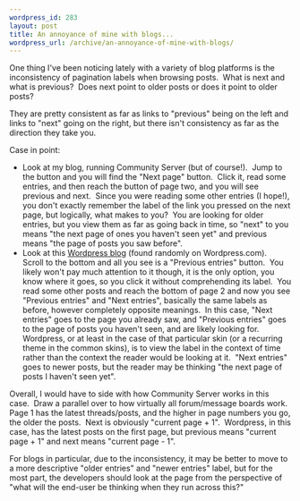 ```yaml
--- 
wordpress_id: 283
layout: post
title: An annoyance of mine with blogs...
wordpress_url: /archive/an-annoyance-of-mine-with-blogs/
---
```


<p>One thing I&#39;ve been noticing lately with a variety of blog platforms is the inconsistency of pagination labels when browsing posts.&nbsp; What is next and what is previous?&nbsp; Does next point to older posts or does it point to older posts?</p> <p>They are pretty consistent as far as links to &quot;previous&quot; being on the left and links to &quot;next&quot; going on the right, but there isn&#39;t consistency as far as the direction they take you.</p> <p>Case in point:</p> <ul> <li>Look at my blog, running Community Server (but of course!).&nbsp; Jump to the button and you will find the &quot;Next page&quot; button.&nbsp; Click it, read some entries, and then reach the button of page two, and you will see previous and next.&nbsp; Since you were reading some other entries (I hope!), you don&#39;t exactly remember the label of the link you pressed on the next page, but logically, what makes to you?&nbsp; You are looking for older entries, but you view them as far as going back in time, so &quot;next&quot; to you means &quot;the next page of ones you haven&#39;t seen yet&quot; and previous means &quot;the page of posts you saw before&quot;.</li> <li>Look at this <a href="http://marketallica.wordpress.com/">Wordpress blog</a> (found randomly on Wordpress.com).&nbsp; Scroll to the bottom and all you see is a &quot;Previous entries&quot; button.&nbsp; You likely won&#39;t pay much attention to it though, it is the only option, you know where it goes, so you click it without comprehending its label.&nbsp; You read some other posts and reach the bottom of page 2 and now you see &quot;Previous entries&quot; and &quot;Next entries&quot;, basically the same labels as before, however completely opposite meanings.&nbsp; In this case, &quot;Next entries&quot; goes to the page you already saw, and &quot;Previous entries&quot; goes to the page of posts you haven&#39;t seen, and are likely looking for.&nbsp; Wordpress, or at least in the case of that particular skin (or a recurring theme in the common skins), is to view the label in the context of time rather than the context the reader would be looking at it.&nbsp; &quot;Next entries&quot; goes to newer posts, but the reader may be thinking &quot;the next page of posts I haven&#39;t seen yet&quot;.</li></ul> <p>Overall, I would have to side with how Community Server works in this case.&nbsp; Draw a parallel over to how virtually all forum/message boards work.&nbsp; Page 1 has the latest threads/posts, and the higher in page numbers you go, the older the posts.&nbsp; Next is obviously &quot;current page + 1&quot;.&nbsp; Wordpress, in this case, has the latest posts on the first page, but previous means &quot;current page + 1&quot; and next means &quot;current page - 1&quot;.</p> <p>For blogs in particular, due to the inconsistency, it may be better to move to a more descriptive &quot;older entries&quot; and &quot;newer entries&quot; label, but for the most part, the developers should look at the page from the perspective of &quot;what will the end-user be thinking when they run across this?&quot;</p>
         
